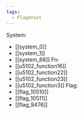 ```yaml
---
tags:
  - FlagUnset
---
```

System:
- [[system_0]]
- [[system_1]]
- [[system_66]]
Fn:
- [[u5102_function16]]
- [[u5102_function22]]
- [[u5102_function23]]
- [[u5102_function3]]
Flag:
- [[flag_10510]]
- [[flag_10511]]
- [[flag_9476]]
